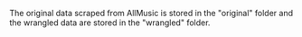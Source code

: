 The original data scraped from AllMusic is stored in the "original" folder and the wrangled data are stored in the "wrangled" folder.